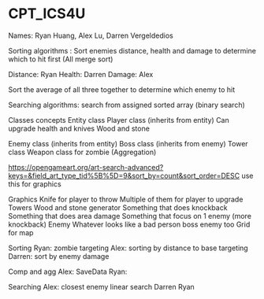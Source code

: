 # CPT_ICS4U

Names: Ryan Huang, Alex Lu, Darren Vergeldedios

Sorting algorithms : Sort enemies distance, health and damage to determine which to hit first
(All merge sort)

Distance: Ryan
Health: Darren
Damage: Alex

Sort the average of all three together to determine which enemy to hit

Searching algorithms: search from assigned sorted array
(binary search)


Classes concepts
Entity class
Player class (inherits from entity)
Can upgrade health and knives
Wood and stone


Enemy class (inherits from entity)
Boss class (inherits from enemy)
Tower class 
Weapon class for zombie (Aggregation)

https://opengameart.org/art-search-advanced?keys=&field_art_type_tid%5B%5D=9&sort_by=count&sort_order=DESC use this for graphics


Graphics 
Knife for player to throw
Multiple of them for player to upgrade
Towers
Wood and stone generator
Something that does knockback 
Something that does area damage
Something that focus on 1 enemy (more knockback)
Enemy
Whatever looks like a bad person
boss enemy too
Grid for map



Sorting
Ryan: zombie targeting
Alex: sorting by distance to base targeting
Darren: sort by enemy damage 

Comp and agg
Alex: SaveData
Ryan: 

Searching
Alex: closest enemy linear search
Darren
Ryan



